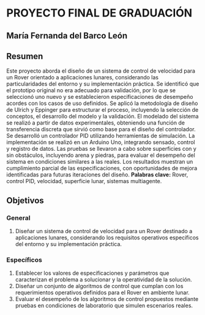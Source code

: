 # PROYECTO FINAL DE GRADUACIÓN
## María Fernanda del Barco León

## Resumen
Este proyecto aborda el diseño de un sistema de control de velocidad para un Rover orientado a aplicaciones lunares, considerando las particularidades del entorno y su implementación práctica. Se identificó que el prototipo original no era adecuado para validación, por lo que se seleccionó uno nuevo y se establecieron especificaciones de desempeño acordes con los casos de uso definidos. Se aplicó la metodología de diseño de Ulrich y Eppinger para estructurar el proceso, incluyendo la selección de conceptos, el desarrollo del modelo y la validación. El modelado del sistema se realizó a partir de datos experimentales, obteniendo una función de transferencia discreta que sirvió como base para el diseño del controlador. Se desarrolló un controlador PID utilizando herramientas de simulación. La implementación se realizó en un Arduino Uno, integrando sensado, control y registro de datos. Las pruebas se llevaron a cabo sobre superficies con y sin obstáculos, incluyendo arena y piedras, para evaluar el desempeño del sistema en condiciones similares a las reales. Los resultados muestran un cumplimiento parcial de las especificaciones, con oportunidades de mejora identificadas para futuras iteraciones del diseño.
**Palabras clave:** Rover, control PID, velocidad, superficie lunar, sistemas multiagente.

## Objetivos

### General
1.  Diseñar un sistema de control de velocidad para un Rover destinado a aplicaciones lunares, considerando los requisitos operativos específicos del entorno y su implementación práctica.

### Específicos
1.  Establecer los valores de especificaciones y parámetros que caracterizan el problema a solucionar y la operatividad de la solución.
2.	Diseñar un conjunto de algoritmos de control que cumplan con los requerimientos operativos definidos para el Rover en ambiente lunar.
3.	Evaluar el desempeño de los algoritmos de control propuestos mediante pruebas en condiciones de laboratorio que simulen escenarios reales.
